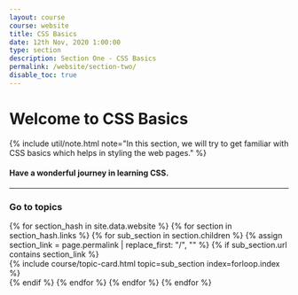 ```yaml
---
layout: course
course: website
title: CSS Basics
date: 12th Nov, 2020 1:00:00
type: section
description: Section One - CSS Basics
permalink: /website/section-two/
disable_toc: true
---
```


# Welcome to CSS Basics

{% include util/note.html
    note="In this section, we will try to get familiar with CSS basics which helps in styling the web pages."
%}

#### Have a wonderful journey in learning CSS.

<div class="section-index">
  <hr class="panel-line">

  <div class="container-fluid mt-4">
    <div class="row">
      <div class="col-md-12">
        <h3 class="mt-1">Go to topics</h3>
      </div>
    </div>
    <div class="row">
    {% for section_hash in site.data.website %}
      {% for section in section_hash.links %}
        {% for sub_section in section.children %}
          {% assign section_link = page.permalink | replace_first: "/", "" %}
          {% if sub_section.url contains section_link %}
            <div class="col-md-6">
              {% include course/topic-card.html
                          topic=sub_section index=forloop.index %}
            </div>
          {% endif %}
        {% endfor %}
      {% endfor %}
    {% endfor %}
    </div>
  </div>
</div>
